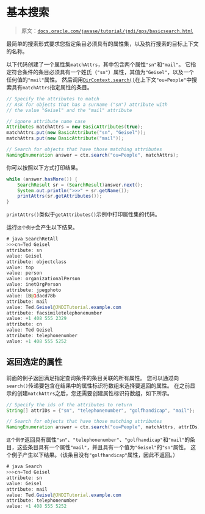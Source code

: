 # 基本搜索

> 原文：[`docs.oracle.com/javase/tutorial/jndi/ops/basicsearch.html`](https://docs.oracle.com/javase/tutorial/jndi/ops/basicsearch.html)

最简单的搜索形式要求您指定条目必须具有的属性集，以及执行搜索的目标上下文的名称。

以下代码创建了一个属性集`matchAttrs`，其中包含两个属性`"sn"`和`"mail"`。 它指定符合条件的条目必须具有一个姓氏（`"sn"`）属性，其值为`"Geisel"`，以及一个任何值的`"mail"`属性。 然后调用[`DirContext.search()`](https://docs.oracle.com/javase/8/docs/api/javax/naming/directory/DirContext.html#search-javax.naming.Name-javax.naming.directory.Attributes-)在上下文`"ou=People"`中搜索具有`matchAttrs`指定属性的条目。

```java
// Specify the attributes to match
// Ask for objects that has a surname ("sn") attribute with 
// the value "Geisel" and the "mail" attribute

// ignore attribute name case
Attributes matchAttrs = new BasicAttributes(true); 
matchAttrs.put(new BasicAttribute("sn", "Geisel"));
matchAttrs.put(new BasicAttribute("mail"));

// Search for objects that have those matching attributes
NamingEnumeration answer = ctx.search("ou=People", matchAttrs);

```

你可以按照以下方式打印结果。

```java
while (answer.hasMore()) {
    SearchResult sr = (SearchResult)answer.next();
    System.out.println(">>>" + sr.getName());
    printAttrs(sr.getAttributes());
}

```

`printAttrs()`类似于`getAttributes()`示例中打印属性集的代码。

运行`这个例子`会产生以下结果。

```java
# java SearchRetAll
>>>cn=Ted Geisel
attribute: sn
value: Geisel
attribute: objectclass
value: top
value: person
value: organizationalPerson
value: inetOrgPerson
attribute: jpegphoto
value: [B@1dacd78b
attribute: mail
value: Ted.Geisel@JNDITutorial.example.com
attribute: facsimiletelephonenumber
value: +1 408 555 2329
attribute: cn
value: Ted Geisel
attribute: telephonenumber
value: +1 408 555 5252

```

## 返回选定的属性

前面的例子返回满足指定查询条件的条目关联的所有属性。 您可以通过向`search()`传递要包含在结果中的属性标识符数组来选择要返回的属性。 在之前显示的创建`matchAttrs`之后，您还需要创建属性标识符数组，如下所示。

```java
// Specify the ids of the attributes to return
String[] attrIDs = {"sn", "telephonenumber", "golfhandicap", "mail"};

// Search for objects that have those matching attributes
NamingEnumeration answer = ctx.search("ou=People", matchAttrs, attrIDs);

```

`这个例子`返回具有属性`"sn"`、`"telephonenumber"`、`"golfhandicap"`和`"mail"`的条目，这些条目具有一个属性`"mail"`，并且具有一个值为`"Geisel"`的`"sn"`属性。 这个例子产生以下结果。（该条目没有`"golfhandicap"`属性，因此不返回。）

```java
# java Search 
>>>cn=Ted Geisel
attribute: sn
value: Geisel
attribute: mail
value: Ted.Geisel@JNDITutorial.example.com
attribute: telephonenumber
value: +1 408 555 5252

```
